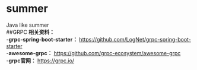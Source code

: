 # summerJava like summer  ##GRPC**相关资料：**    -**grpc-spring-boot-starter：** https://github.com/LogNet/grpc-spring-boot-starter      -**awesome-grpc：** https://github.com/grpc-ecosystem/awesome-grpc     -**grpc官网：** https://grpc.io/     